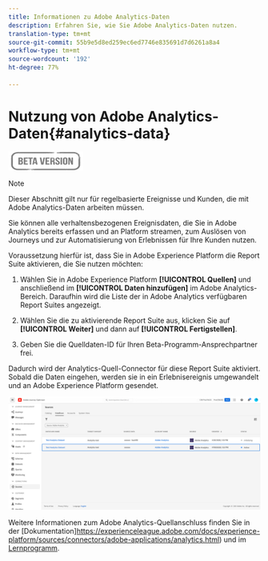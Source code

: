 ```yaml
---
title: Informationen zu Adobe Analytics-Daten
description: Erfahren Sie, wie Sie Adobe Analytics-Daten nutzen.
translation-type: tm+mt
source-git-commit: 55b9e5d8ed259ec6ed7746e835691d7d6261a8a4
workflow-type: tm+mt
source-wordcount: '192'
ht-degree: 77%

---
```


# Nutzung von Adobe Analytics-Daten{#analytics-data}

![](../assets/do-not-localize/badge.png)

>[!NOTE]
>
>Dieser Abschnitt gilt nur für regelbasierte Ereignisse und Kunden, die mit Adobe Analytics-Daten arbeiten müssen.

Sie können alle verhaltensbezogenen Ereignisdaten, die Sie in Adobe Analytics bereits erfassen und an Platform streamen, zum Auslösen von Journeys und zur Automatisierung von Erlebnissen für Ihre Kunden nutzen.

Voraussetzung hierfür ist, dass Sie in Adobe Experience Platform die Report Suite aktivieren, die Sie nutzen möchten:

1. Wählen Sie in Adobe Experience Platform **[!UICONTROL Quellen]** und anschließend im **[!UICONTROL Daten hinzufügen]** im Adobe Analytics-Bereich. Daraufhin wird die Liste der in Adobe Analytics verfügbaren Report Suites angezeigt.

1. Wählen Sie die zu aktivierende Report Suite aus, klicken Sie auf **[!UICONTROL Weiter]** und dann auf **[!UICONTROL Fertigstellen]**.

1. Geben Sie die Quelldaten-ID für Ihren Beta-Programm-Ansprechpartner frei.

Dadurch wird der Analytics-Quell-Connector für diese Report Suite aktiviert. Sobald die Daten eingehen, werden sie in ein Erlebnisereignis umgewandelt und an Adobe Experience Platform gesendet.

![](../assets/jo-event9.png)

Weitere Informationen zum Adobe Analytics-Quellanschluss finden Sie in der [Dokumentation]https://experienceleague.adobe.com/docs/experience-platform/sources/connectors/adobe-applications/analytics.html) und im [Lernprogramm](https://experienceleague.adobe.com/docs/experience-platform/sources/ui-tutorials/create/adobe-applications/analytics.html).

